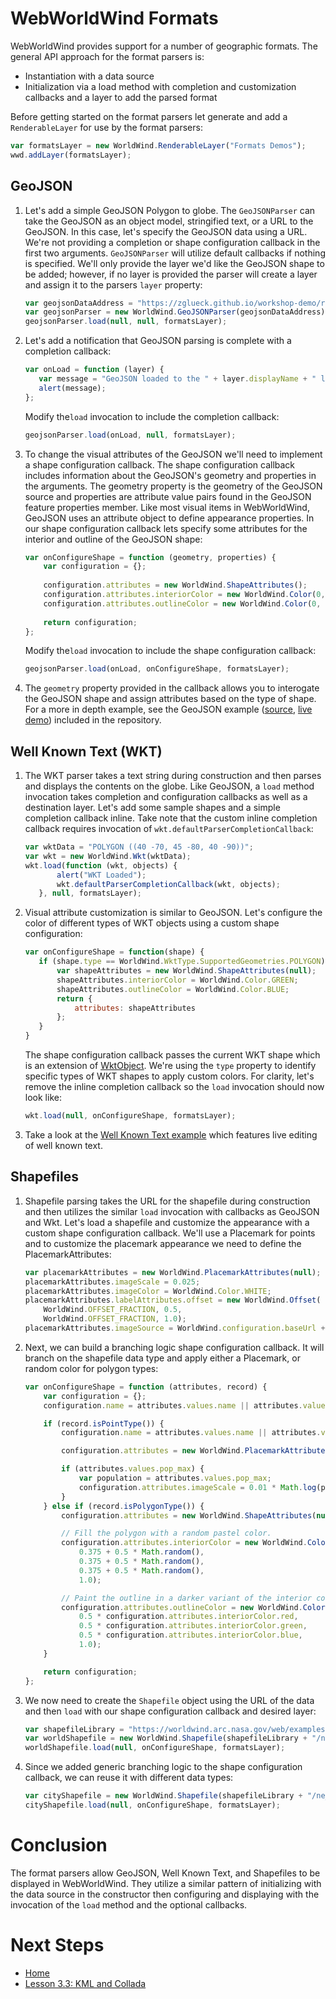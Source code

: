 <style>
    iframe {
        width: 100 vw;
        height: 700px;
    }
</style>
# WebWorldWind Formats

WebWorldWind provides support for a number of geographic formats. The general API approach for the format parsers is:
- Instantiation with a data source
- Initialization via a load method with completion and customization callbacks and a layer to add the parsed format

Before getting started on the format parsers let generate and add a `RenderableLayer` for use by the format parsers:

```javascript
var formatsLayer = new WorldWind.RenderableLayer("Formats Demos");
wwd.addLayer(formatsLayer);
``` 

## GeoJSON
 
1. Let's add a simple GeoJSON Polygon to globe. The `GeoJSONParser` can take the GeoJSON as an object model, stringified text, or a URL to the GeoJSON. In this case, let's specify the GeoJSON data using a URL. We're not providing a completion or shape configuration callback in the first two arguments. `GeoJSONParser` will utilize default callbacks if nothing is specified. We'll only provide the layer we'd like the GeoJSON shape to be added; however, if no layer is provided the parser will create a layer and assign it to the parsers `layer` property:

    ```javascript
    var geojsonDataAddress = "https://zglueck.github.io/workshop-demo/resources/data/ground-station-mask.geojson"
    var geojsonParser = new WorldWind.GeoJSONParser(geojsonDataAddress);
    geojsonParser.load(null, null, formatsLayer);
    ```
    
    <script async src="//jsfiddle.net/nasazach/vc4fe341/embed/"></script>

2. Let's add a notification that GeoJSON parsing is complete with a completion callback:

    ```javascript
    var onLoad = function (layer) {
       var message = "GeoJSON loaded to the " + layer.displayName + " layer";
       alert(message);
    };
    ```
    
    Modify the`load` invocation to include the completion callback:
    
    ```javascript
    geojsonParser.load(onLoad, null, formatsLayer);
    ```
    
    <script async src="//jsfiddle.net/nasazach/yofs068j/embed/"></script>
    
3. To change the visual attributes of the GeoJSON we'll need to implement a shape configuration callback. The shape configuration callback includes information about the GeoJSON's geometry and properties in the arguments. The geometry property is the geometry of the GeoJSON source and properties are attribute value pairs found in the GeoJSON feature properties member. Like most visual items in WebWorldWind, GeoJSON uses an attribute object to define appearance properties. In our shape configuration callback lets specify some attributes for the interior and outline of the GeoJSON shape:

    ```javascript
    var onConfigureShape = function (geometry, properties) {
        var configuration = {};
           
        configuration.attributes = new WorldWind.ShapeAttributes();
        configuration.attributes.interiorColor = new WorldWind.Color(0, 0, 1, .25);
        configuration.attributes.outlineColor = new WorldWind.Color(0, 0, 1, 1);
        
        return configuration;
    };
    ```
    
    Modify the`load` invocation to include the shape configuration callback:
    
    ```javascript
    geojsonParser.load(onLoad, onConfigureShape, formatsLayer);
    ```
    
    <script async src="//jsfiddle.net/nasazach/rf9c3xgp/embed/"></script>

4. The `geometry` property provided in the callback allows you to interogate the GeoJSON shape and assign attributes based on the type of shape. For a more in depth example, see the GeoJSON example ([source](https://github.com/NASAWorldWind/WebWorldWind/examples/GeoJSON.js), [live demo](https://files.worldwind.arc.nasa.gov/apps/web/examples/GeoJSON.html)) included in the repository.

## Well Known Text (WKT)

1. The WKT parser takes a text string during construction and then parses and displays the contents on the globe. Like GeoJSON, a `load` method invocation takes completion and configuration callbacks as well as a destination layer. Let's add some sample shapes and a simple completion callback inline. Take note that the custom inline completion callback requires invocation of `wkt.defaultParserCompletionCallback`:

    ```javascript
    var wktData = "POLYGON ((40 -70, 45 -80, 40 -90))";
    var wkt = new WorldWind.Wkt(wktData);
    wkt.load(function (wkt, objects) {
           alert("WKT Loaded");
           wkt.defaultParserCompletionCallback(wkt, objects);
       }, null, formatsLayer);
    ```
    
    <script async src="//jsfiddle.net/nasazach/44sggeo6/embed/"></script>
    
2. Visual attribute customization is similar to GeoJSON. Let's configure the color of different types of WKT objects using a custom shape configuration:

    ```javascript
    var onConfigureShape = function(shape) {
       if (shape.type == WorldWind.WktType.SupportedGeometries.POLYGON) {
           var shapeAttributes = new WorldWind.ShapeAttributes(null);
           shapeAttributes.interiorColor = WorldWind.Color.GREEN;
           shapeAttributes.outlineColor = WorldWind.Color.BLUE;
           return {
               attributes: shapeAttributes
           };
       }
    }
    ```
    
    The shape configuration callback passes the current WKT shape which is an extension of [WktObject](https://nasaworldwind.github.io/WebWorldWind/WktObject.html). We're using the `type` property to identify specific types of WKT shapes to apply custom colors. For clarity, let's remove the inline completion callback so the `load` invocation should now look like:
    
    ```javascript
    wkt.load(null, onConfigureShape, formatsLayer);
    ``` 
    
    <script async src="//jsfiddle.net/nasazach/0dbb4nj5/embed/"></script>
    
3. Take a look at the [Well Known Text example](https://files.worldwind.arc.nasa.gov/artifactory/apps/web/examples/Wkt.html) which features live editing of well known text.

## Shapefiles

1. Shapefile parsing takes the URL for the shapefile during construction and then utilizes the similar `load` invocation with callbacks as GeoJSON and Wkt. Let's load a shapefile and customize the appearance with a custom shape configuration callback. We'll use a Placemark for points and to customize the placemark appearance we need to define the PlacemarkAttributes:

    ```javascript
    var placemarkAttributes = new WorldWind.PlacemarkAttributes(null);
    placemarkAttributes.imageScale = 0.025;
    placemarkAttributes.imageColor = WorldWind.Color.WHITE;
    placemarkAttributes.labelAttributes.offset = new WorldWind.Offset(
        WorldWind.OFFSET_FRACTION, 0.5,
        WorldWind.OFFSET_FRACTION, 1.0);
    placemarkAttributes.imageSource = WorldWind.configuration.baseUrl + "images/white-dot.png";
    ```

2. Next, we can build a branching logic shape configuration callback. It will branch on the shapefile data type and apply either a Placemark, or random color for polygon types:

    ```javascript
    var onConfigureShape = function (attributes, record) {
        var configuration = {};
        configuration.name = attributes.values.name || attributes.values.Name || attributes.values.NAME;

        if (record.isPointType()) {
            configuration.name = attributes.values.name || attributes.values.Name || attributes.values.NAME;

            configuration.attributes = new WorldWind.PlacemarkAttributes(placemarkAttributes);

            if (attributes.values.pop_max) {
                var population = attributes.values.pop_max;
                configuration.attributes.imageScale = 0.01 * Math.log(population);
            }
        } else if (record.isPolygonType()) {
            configuration.attributes = new WorldWind.ShapeAttributes(null);

            // Fill the polygon with a random pastel color.
            configuration.attributes.interiorColor = new WorldWind.Color(
                0.375 + 0.5 * Math.random(),
                0.375 + 0.5 * Math.random(),
                0.375 + 0.5 * Math.random(),
                1.0);

            // Paint the outline in a darker variant of the interior color.
            configuration.attributes.outlineColor = new WorldWind.Color(
                0.5 * configuration.attributes.interiorColor.red,
                0.5 * configuration.attributes.interiorColor.green,
                0.5 * configuration.attributes.interiorColor.blue,
                1.0);
        }

        return configuration;
    };
    ```
    
3. We now need to create the `Shapefile` object using the URL of the data and then `load` with our shape configuration callback and desired layer:

    ```javascript
    var shapefileLibrary = "https://worldwind.arc.nasa.gov/web/examples/data/shapefiles/naturalearth";
    var worldShapefile = new WorldWind.Shapefile(shapefileLibrary + "/ne_110m_admin_0_countries/ne_110m_admin_0_countries.shp");
    worldShapefile.load(null, onConfigureShape, formatsLayer);
    ```
    
    <script async src="//jsfiddle.net/nasazach/dsqsp1Lq/embed/"></script>
    
4. Since we added generic branching logic to the shape configuration callback, we can reuse it with different data types:

    ```javascript
    var cityShapefile = new WorldWind.Shapefile(shapefileLibrary + "/ne_50m_populated_places_simple/ne_50m_populated_places_simple.shp");
    cityShapefile.load(null, onConfigureShape, formatsLayer);
    ```
    
    <script async src="//jsfiddle.net/nasazach/37eam4dg/2/embed/"></script>

# Conclusion

The format parsers allow GeoJSON, Well Known Text, and Shapefiles to be displayed in WebWorldWind. They utilize a similar pattern of initializing with the data source in the constructor then configuring and displaying with the invocation of the `load` method and the optional callbacks.
 
# Next Steps
    
* [Home](../../)
* [Lesson 3.3: KML and Collada](kml-collada.html)
